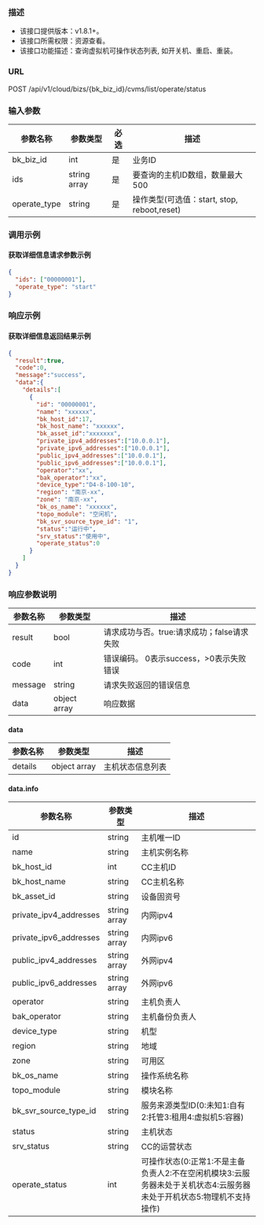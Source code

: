 ### 描述

- 该接口提供版本：v1.8.1+。
- 该接口所需权限：资源查看。
- 该接口功能描述：查询虚拟机可操作状态列表, 如开关机、重启、重装。

### URL

POST /api/v1/cloud/bizs/{bk_biz_id}/cvms/list/operate/status

### 输入参数

| 参数名称         | 参数类型         | 必选 | 描述                                  |
|--------------|--------------|----|-------------------------------------|
| bk_biz_id    | int          | 是  | 业务ID                                |
| ids          | string array | 是  | 要查询的主机ID数组，数量最大500                  |
| operate_type | string       | 是  | 操作类型(可选值：start, stop, reboot,reset) |

### 调用示例

#### 获取详细信息请求参数示例

```json
{
  "ids": ["00000001"],
  "operate_type": "start"
}
```

### 响应示例

#### 获取详细信息返回结果示例

```json
{
  "result":true,
  "code":0,
  "message":"success",
  "data":{
    "details":[
      {
        "id": "00000001",
        "name": "xxxxxx",
        "bk_host_id":17,
        "bk_host_name": "xxxxxx",
        "bk_asset_id":"xxxxxxx",
        "private_ipv4_addresses":["10.0.0.1"],
        "private_ipv6_addresses":["10.0.0.1"],
        "public_ipv4_addresses":["10.0.0.1"],
        "public_ipv6_addresses":["10.0.0.1"],
        "operator":"xx",
        "bak_operator":"xx",
        "device_type":"D4-8-100-10",
        "region": "南京-xx",
        "zone": "南京-xx",
        "bk_os_name": "xxxxxx",
        "topo_module": "空闲机",
        "bk_svr_source_type_id": "1",
        "status":"运行中",
        "srv_status":"使用中",
        "operate_status":0
      }
    ]
  }
}
```

### 响应参数说明

| 参数名称    | 参数类型         | 描述                         |
|---------|--------------|----------------------------|
| result  | bool         | 请求成功与否。true:请求成功；false请求失败 |
| code    | int          | 错误编码。 0表示success，>0表示失败错误  |
| message | string       | 请求失败返回的错误信息                |
| data	   | object array | 响应数据                       |

#### data

| 参数名称    | 参数类型         | 描述       |
|---------|--------------|----------|
| details | object array | 主机状态信息列表 |

#### data.info

| 参数名称                   | 参数类型          | 描述                                                      |
|------------------------|---------------|---------------------------------------------------------|
| id                     | string	       | 主机唯一ID                                                  |
| name                   | string	       | 主机实例名称                                                  |
| bk_host_id             | int	           | CC主机ID                                                  |
| bk_host_name           | string	       | CC主机名称                                                    |
| bk_asset_id            | string	       | 设备固资号                                                   |
| private_ipv4_addresses | string array	 | 内网ipv4                                                  |
| private_ipv6_addresses | string array  | 内网ipv6                                                  |
| public_ipv4_addresses	 | string array  | 外网ipv4                                                  |
| public_ipv6_addresses  | string array  | 外网ipv6                                                  |
| operator               | string	       | 主机负责人                                                   |
| bak_operator           | string	       | 主机备份负责人                                                 |
| device_type            | string	       | 机型                                                      |
| region                 | string        | 地域                                                      |
| zone                   | string        | 可用区                                                     |
| bk_os_name             | string        | 操作系统名称                                                  |
| topo_module            | string	       | 模块名称                                                    |
| bk_svr_source_type_id  | string        | 服务来源类型ID(0:未知1:自有2:托管3:租用4:虚拟机5:容器)                     |
| status	                | string        | 主机状态                                                    |
| srv_status             | string        | CC的运营状态                                                 |
| operate_status         | int   	       | 可操作状态(0:正常1:不是主备负责人2:不在空闲机模块3:云服务器未处于关机状态4:云服务器未处于开机状态5:物理机不支持操作) |
